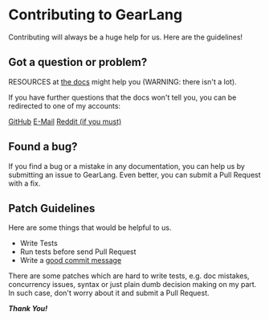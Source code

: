 # Contributing to GearLang

Contributing will always be a huge help for us. Here are the guidelines!

## Got a question or problem?

RESOURCES at [the docs](doc) might help you (WARNING: there isn't a lot). 

If you have further questions that the docs won't tell you, you can be redirected to one of my accounts:

[GitHub](https://www.github.com/kwphil)
[E-Mail](phillips1980@gmail.com)
[Reddit (if you must)](https://www.reddit.com/user/GayHomophobe1)

## Found a bug?

If you find a bug or a mistake in any documentation, you can help us by submitting an issue to GearLang. Even better, you can submit a Pull Request with a fix.

## Patch Guidelines

Here are some things that would be helpful to us.

* Write Tests
* Run tests before send Pull Request
* Write a [good commit message](https://tbaggery.com/2008/04/19/a-note-about-git-commit-messages.html)

There are some patches which are hard to write tests, e.g. doc mistakes, concurrency issues, syntax or just plain dumb decision making on my part. In such case, don't worry about it and submit a Pull Request.

***Thank You!***
